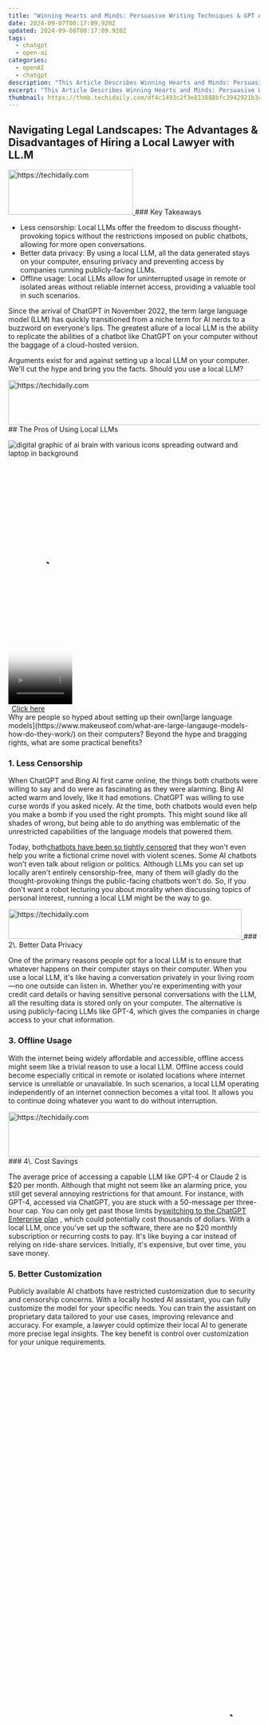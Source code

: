 ```yaml
---
title: "Winning Hearts and Minds: Persuasive Writing Techniques & GPT Assistance"
date: 2024-09-07T00:17:09.920Z
updated: 2024-09-08T00:17:09.920Z
tags:
  - chatgpt
  - open-ai
categories:
  - openAI
  - chatgpt
description: "This Article Describes Winning Hearts and Minds: Persuasive Writing Techniques & GPT Assistance"
excerpt: "This Article Describes Winning Hearts and Minds: Persuasive Writing Techniques & GPT Assistance"
thumbnail: https://thmb.techidaily.com/df4c1493c2f3e813888bfc3942921b3c21459900f9f223dcb15b2289e52ca077.jpg
---
```


## Navigating Legal Landscapes: The Advantages & Disadvantages of Hiring a Local Lawyer with LL.M

<!-- affiliate ads begin -->
<a href="https://bluettius.sjv.io/c/5597632/2139108/17108" target="_top" id="2139108">
  <img src="//a.impactradius-go.com/display-ad/17108-2139108" border="0" alt="https://techidaily.com" width="250" height="90"/>
</a>
<img height="0" width="0" src="https://bluettius.sjv.io/i/5597632/2139108/17108" style="position:absolute;visibility:hidden;" border="0" />
<!-- affiliate ads end -->
### Key Takeaways

* Less censorship: Local LLMs offer the freedom to discuss thought-provoking topics without the restrictions imposed on public chatbots, allowing for more open conversations.
* Better data privacy: By using a local LLM, all the data generated stays on your computer, ensuring privacy and preventing access by companies running publicly-facing LLMs.
* Offline usage: Local LLMs allow for uninterrupted usage in remote or isolated areas without reliable internet access, providing a valuable tool in such scenarios.

 Since the arrival of ChatGPT in November 2022, the term large language model (LLM) has quickly transitioned from a niche term for AI nerds to a buzzword on everyone's lips. The greatest allure of a local LLM is the ability to replicate the abilities of a chatbot like ChatGPT on your computer without the baggage of a cloud-hosted version.

 Arguments exist for and against setting up a local LLM on your computer. We'll cut the hype and bring you the facts. Should you use a local LLM?

<!-- affiliate ads begin -->
<a href="https://ephamedtechinc.pxf.io/c/5597632/2137206/26400" target="_top" id="2137206">
  <img src="//a.impactradius-go.com/display-ad/26400-2137206" border="0" alt="https://techidaily.com" width="728" height="90"/>
</a>
<img height="0" width="0" src="https://ephamedtechinc.pxf.io/i/5597632/2137206/26400" style="position:absolute;visibility:hidden;" border="0" />
<!-- affiliate ads end -->
## The Pros of Using Local LLMs

![digital graphic of ai brain with various icons spreading outward and laptop in background](https://static1.makeuseofimages.com/wordpress/wp-content/uploads/2023/10/ai-brain-digital.jpg)

<!-- affiliate ads begin -->
<span id="1993647">
					<video width="128" height="480" style="cursor:pointer"
           poster="//a.impactradius-go.com/display-clicktoplayimage/1993647.png"
           onclick="if(!this.playClicked){this.play();this.setAttribute('controls',true);this.playClicked=true;}">
	   <source src="//a.impactradius-go.com/display-ad/22993-1993647">
	   <img src="//a.impactradius-go.com/display-clicktoplayimage/1993647.png" style="border: none; height: 100%; width: 100%; object-fit: contain">
	</video>
	<div style="width:80px;text-align:center"><a href="javascript:window.open(decodeURIComponent('https%3A%2F%2Fhomestyler.sjv.io%2Fc%2F5597632%2F1993647%2F22993'), '_blank');void(0);">Click here</a></div>
</span>
<img height="0" width="0" src="https://imp.pxf.io/i/5597632/1993647/22993" style="position:absolute;visibility:hidden;" border="0" />
<!-- affiliate ads end -->
 Why are people so hyped about setting up their own[large language models](https://www.makeuseof.com/what-are-large-langauge-models-how-do-they-work/) on their computers? Beyond the hype and bragging rights, what are some practical benefits?

### 1\. Less Censorship

 When ChatGPT and Bing AI first came online, the things both chatbots were willing to say and do were as fascinating as they were alarming. Bing AI acted warm and lovely, like it had emotions. ChatGPT was willing to use curse words if you asked nicely. At the time, both chatbots would even help you make a bomb if you used the right prompts. This might sound like all shades of wrong, but being able to do anything was emblematic of the unrestricted capabilities of the language models that powered them.

 Today, both[chatbots have been so tightly censored](https://www.makeuseof.com/what-is-chatbot-censorship/) that they won't even help you write a fictional crime novel with violent scenes. Some AI chatbots won't even talk about religion or politics. Although LLMs you can set up locally aren't entirely censorship-free, many of them will gladly do the thought-provoking things the public-facing chatbots won't do. So, if you don't want a robot lecturing you about morality when discussing topics of personal interest, running a local LLM might be the way to go.

<!-- affiliate ads begin -->
<a href="https://bluettius.sjv.io/c/5597632/2139118/17108" target="_top" id="2139118">
  <img src="//a.impactradius-go.com/display-ad/17108-2139118" border="0" alt="https://techidaily.com" width="468" height="60"/>
</a>
<img height="0" width="0" src="https://bluettius.sjv.io/i/5597632/2139118/17108" style="position:absolute;visibility:hidden;" border="0" />
<!-- affiliate ads end -->
### 2\. Better Data Privacy

 One of the primary reasons people opt for a local LLM is to ensure that whatever happens on their computer stays on their computer. When you use a local LLM, it's like having a conversation privately in your living room—no one outside can listen in. Whether you're experimenting with your credit card details or having sensitive personal conversations with the LLM, all the resulting data is stored only on your computer. The alternative is using publicly-facing LLMs like GPT-4, which gives the companies in charge access to your chat information.

### 3\. Offline Usage

 With the internet being widely affordable and accessible, offline access might seem like a trivial reason to use a local LLM. Offline access could become especially critical in remote or isolated locations where internet service is unreliable or unavailable. In such scenarios, a local LLM operating independently of an internet connection becomes a vital tool. It allows you to continue doing whatever you want to do without interruption.

<!-- affiliate ads begin -->
<a href="https://unicoeye.pxf.io/c/5597632/2134494/18498" target="_top" id="2134494">
  <img src="//a.impactradius-go.com/display-ad/18498-2134494" border="0" alt="https://techidaily.com" width="721" height="90"/>
</a>
<img height="0" width="0" src="https://unicoeye.pxf.io/i/5597632/2134494/18498" style="position:absolute;visibility:hidden;" border="0" />
<!-- affiliate ads end -->
### 4\. Cost Savings

 The average price of accessing a capable LLM like GPT-4 or Claude 2 is $20 per month. Although that might not seem like an alarming price, you still get several annoying restrictions for that amount. For instance, with GPT-4, accessed via ChatGPT, you are stuck with a 50-message per three-hour cap. You can only get past those limits by[switching to the ChatGPT Enterprise plan](https://www.makeuseof.com/what-is-chatgpt-enterprise/) , which could potentially cost thousands of dollars. With a local LLM, once you've set up the software, there are no $20 monthly subscription or recurring costs to pay. It's like buying a car instead of relying on ride-share services. Initially, it's expensive, but over time, you save money.

### 5\. Better Customization

 Publicly available AI chatbots have restricted customization due to security and censorship concerns. With a locally hosted AI assistant, you can fully customize the model for your specific needs. You can train the assistant on proprietary data tailored to your use cases, improving relevance and accuracy. For example, a lawyer could optimize their local AI to generate more precise legal insights. The key benefit is control over customization for your unique requirements.

<!-- affiliate ads begin -->
<span id="1424533">
					<video width="864" height="1536" style="cursor:pointer"
           poster="//a.impactradius-go.com/display-clicktoplayimage/1424533.png"
           onclick="if(!this.playClicked){this.play();this.setAttribute('controls',true);this.playClicked=true;}">
	   <source src="//a.impactradius-go.com/display-ad/16446-1424533">
	   <img src="//a.impactradius-go.com/display-clicktoplayimage/1424533.png" style="border: none; height: 100%; width: 100%; object-fit: contain">
	</video>
	<div style="width:540px;text-align:center"><a href="javascript:window.open(decodeURIComponent('https%3A%2F%2Flaganoo.pxf.io%2Fc%2F5597632%2F1424533%2F16446'), '_blank');void(0);">Click here</a></div>
</span>
<img height="0" width="0" src="https://imp.pxf.io/i/5597632/1424533/16446" style="position:absolute;visibility:hidden;" border="0" />
<!-- affiliate ads end -->
## The Cons of Using Local LLMs

![An illustration of a young boy using ChatGPT on a computer](https://static1.makeuseofimages.com/wordpress/wp-content/uploads/2023/05/chatgpt-and-child.jpg)

 Before you make the switch, there are some downsides to using a local LLM you should consider.

### 1\. Resource Intensive

 To run a performant local LLM, you'll need high-end hardware. Think powerful CPUs, lots of RAM, and likely a dedicated GPU. Don't expect a $400 budget laptop to provide a good experience. Responses will be painfully slow, especially with larger AI models. It's like running cutting-edge video games—you need beefy specs for optimal performance. You may even need specialized cooling solutions. The bottom line is that local LLMs require an investment in top-tier hardware to get the speed and responsiveness you enjoy on web-based LLMs (or even improve on that). The computing demands on your end will be significant compared to using web-based services.

### 2\. Slower Responses and Inferior Performance

 A common limitation of local LLMs is slower response times. The exact speed depends on the specific AI model and hardware used, but most setups lag behind online services. After experiencing instant responses from ChatGPT, Bard, and others, local LLMs can feel jarringly sluggish. Words slowly trickle out versus being quickly returned. This isn't universally true, as some local deployments achieve good performance. But average users face a steep drop-off from the snappy web experience. So, prepare for a "culture shock" from fast online systems to slower local equivalents.

 In short, unless you're rocking an absolute top-of-the-line setup (we're talking AMD Ryzen 5800X3D with an Nvidia RTX 4090 and enough RAM to sink a ship), the overall performance of your local LLM won't compare to the online generative AI chatbots you're used to.

<!-- affiliate ads begin -->
<a href="https://appsumo.8odi.net/c/5597632/2137395/7443" target="_top" id="2137395">
  <img src="//a.impactradius-go.com/display-ad/7443-2137395" border="0" alt="https://techidaily.com" width="728" height="90"/>
</a>
<img height="0" width="0" src="https://appsumo.8odi.net/i/5597632/2137395/7443" style="position:absolute;visibility:hidden;" border="0" />
<!-- affiliate ads end -->
### 3\. Complex Setup

 Deploying a local LLM is more involved than just signing up for a web-based AI service. With an internet connection, your ChatGPT, Bard, or Bing AI account could be ready to start prompting in minutes. Setting up a full local LLM stack requires downloading frameworks, configuring infrastructure, and integrating various components. For larger models, this complex process can take hours, even with tools that aim to simplify installation. Some bleeding-edge AI systems still require deep technical expertise to get running locally. So, unlike plug-and-play web-based AI models, managing your own AI involves a significant technical and time investment.

### 4\. Limited Knowledge

 A lot of local LLMs are stuck in the past. They have limited knowledge of current events. Remember when ChatGPT couldn't access the internet? When it could only provide answers to questions about events that occurred before September 2021? Yes? Well, similar to early ChatGPT models, locally hosted language models are often trained only on data before a certain cutoff date. As a result, they lack awareness of recent developments after that point.

 Additionally, local LLMs can't access live internet data. This restricts usefulness for real-time queries like stock prices or weather. To enjoy a semblance of real-time data, local LLMs will typically require an additional layer of integration with internet-connected services. Internet access is one of the reasons you might[consider upgrading to ChatGPT Plus](https://www.makeuseof.com/reasons-you-should-upgrade-chatgpt-plus/) !

<!-- affiliate ads begin -->
<a href="https://ephamedtechinc.pxf.io/c/5597632/2123509/26400" target="_top" id="2123509">
  <img src="//a.impactradius-go.com/display-ad/26400-2123509" border="0" alt="https://techidaily.com" width="728" height="90"/>
</a>
<img height="0" width="0" src="https://ephamedtechinc.pxf.io/i/5597632/2123509/26400" style="position:absolute;visibility:hidden;" border="0" />
<!-- affiliate ads end -->
## Should You Use a Local LLM?

 Local large language models provide tempting benefits but also have real downsides to consider before taking the plunge. Less censorship, better privacy, offline access, cost savings, and customization make a compelling case for setting up your LLM locally. However, these benefits come at a price.

 With lots of freely available LLMs online, jumping into local LLMs may be like swatting a fly with a sledgehammer–possible but overkill. But remember, if it's free, you and the data you generate are likely the product. So, there is no definitive right or wrong answer today. Assessing your priorities will determine if now is the right time to make the switch.


<ins class="adsbygoogle"
     style="display:block"
     data-ad-format="autorelaxed"
     data-ad-client="ca-pub-7571918770474297"
     data-ad-slot="1223367746"></ins>



<ins class="adsbygoogle"
     style="display:block"
     data-ad-client="ca-pub-7571918770474297"
     data-ad-slot="8358498916"
     data-ad-format="auto"
     data-full-width-responsive="true"></ins>

<span class="atpl-alsoreadstyle">Also read:</span>
<div><ul>
<li><a href="https://instagram-videos.techidaily.com/new-2024-approved-a-straightforward-path-to-turn-off-igtv/"><u>[New] 2024 Approved  A Straightforward Path to Turn Off IGTV</u></a></li>
<li><a href="https://fox-cloud.techidaily.com/new-2024-approved-symphony-of-sights-picture-plus-sound-videography/"><u>[New] 2024 Approved  Symphony of Sights  Picture + Sound Videography</u></a></li>
<li><a href="https://facebook-clips.techidaily.com/new-in-2024-elevate-your-facebook-profile-choosing-top-apps-for-like-growth/"><u>[New] In 2024, Elevate Your Facebook Profile  Choosing Top Apps for Like Growth</u></a></li>
<li><a href="https://youtube-data.techidaily.com/he-frugal-filmmakers-choice-best-cameras-at-low-costs-for-2024/"><u>[New] The Frugal Filmmaker's Choice  Best Cameras at Low Costs for 2024</u></a></li>
<li><a href="https://youtube-lab.techidaily.com/ed-2024-approved-examining-the-economic-impact-of-mr-beast/"><u>[Updated] 2024 Approved  Examining the Economic Impact of Mr. Beast</u></a></li>
<li><a href="https://fox-friendly.techidaily.com/updated-2024-approved-how-to-polish-your-tiktok-edits-advanced-strategies-for-success/"><u>[Updated] 2024 Approved  How to Polish Your TikTok Edits  Advanced Strategies for Success</u></a></li>
<li><a href="https://youtube-video-recordings.techidaily.com/updated-enhancing-your-youtube-content-basic-premiere-pro-edits/"><u>[Updated] Enhancing Your YouTube Content  Basic Premiere Pro Edits</u></a></li>
<li><a href="https://video-capture.techidaily.com/updated-essential-8-android-group-calls-over-4-users-in-2024/"><u>[Updated] Essential 8 Android Group Calls  Over 4 Users, In 2024</u></a></li>
<li><a href="https://video-screen-grab.techidaily.com/updated-essential-tips-and-techniques-for-obs-setup-use-on-a-mac-for-2024/"><u>[Updated] Essential Tips & Techniques for OBS Setup, Use, on a Mac for 2024</u></a></li>
<li><a href="https://visual-screen-recording.techidaily.com/updated-leading-5-high-quality-webcams-with-audio-support/"><u>[Updated] Leading 5 High-Quality Webcams with Audio Support</u></a></li>
<li><a href="https://some-skills.techidaily.com/updated-top-15-tips-for-accessing-nba-games-online/"><u>[Updated] Top 15 Tips for Accessing NBA Games Online</u></a></li>
<li><a href="https://digital-screen-recording.techidaily.com/2024-approved-essential-tips-for-perfect-webinar-saves/"><u>2024 Approved  Essential Tips for Perfect Webinar Saves</u></a></li>
<li><a href="https://some-knowledge.techidaily.com/2024-approved-excellence-on-the-screen-best-six-video-tools-for-big-sur/"><u>2024 Approved  Excellence on the Screen  Best Six Video Tools for Big Sur</u></a></li>
<li><a href="https://youtube-blog.techidaily.com/approved-maximizing-reach-youtubes-template-advantage-explained/"><u>2024 Approved  Maximizing Reach  YouTube's Template Advantage Explained</u></a></li>
<li><a href="https://screen-sharing-recording.techidaily.com/2024-approved-simplify-your-work-the-best-5-mac-snipper-applications/"><u>2024 Approved  Simplify Your Work  The Best 5 Mac Snipper Applications</u></a></li>
<li><a href="https://android-location.techidaily.com/3-effective-methods-to-fake-gps-location-on-android-for-your-vivo-x-flip-drfone-by-drfone-virtual/"><u>3 Effective Methods to Fake GPS location on Android For your Vivo X Flip | Dr.fone</u></a></li>
<li><a href="https://tech-haven.techidaily.com/activate-or-deactivate-secure-user-authentication-on-your-windows-10-system/"><u>Activate or Deactivate Secure User Authentication on Your Windows 10 System</u></a></li>
<li><a href="https://tech-haven.techidaily.com/boost-your-command-line-efficiency-with-these-powerful-linux-utilities/"><u>Boost Your Command-Line Efficiency with These Powerful Linux Utilities</u></a></li>
<li><a href="https://youtube-video-recordings.techidaily.com/discover-7-premium-android-adblocking-tools/"><u>Discover 7 Premium Android AdBlocking Tools</u></a></li>
<li><a href="https://tech-haven.techidaily.com/easy-methods-for-configuring-a-linux-swap-partition/"><u>Easy Methods for Configuring a Linux Swap Partition</u></a></li>
<li><a href="https://tech-haven.techidaily.com/effective-techniques-for-terminating-stuck-applications-in-windows-11-environment/"><u>Effective Techniques for Terminating Stuck Applications in Windows 11 Environment</u></a></li>
<li><a href="https://tech-haven.techidaily.com/elevate-performance-and-sustainability-discover-the-asus-expertbook-p5s-cutting-edge-power-efficiency-and-expandable-ram-capacity-up-to-ebyte/"><u>Elevate Performance and Sustainability: Discover the ASUS ExpertBook P5's Cutting-Edge Power Efficiency & Expandable RAM Capacity up to Ebyte!</u></a></li>
<li><a href="https://tech-haven.techidaily.com/exploring-the-revamped-gridded-interface-of-the-windows-11-start-menu/"><u>Exploring the Revamped Gridded Interface of the Windows 11 Start Menu</u></a></li>
<li><a href="https://tech-haven.techidaily.com/exploring-upcoming-smartphones-a-glimpse-at-the-latest-offers-from-google-and-samsung-this-week/"><u>Exploring Upcoming Smartphones: A Glimpse at the Latest Offers From Google and Samsung This Week</u></a></li>
<li><a href="https://tech-haven.techidaily.com/fix-unwanted-character-inputs-while-typing-on-windows-11-proven-solutions/"><u>Fix Unwanted Character Inputs While Typing on Windows 11: Proven Solutions</u></a></li>
<li><a href="https://tech-haven.techidaily.com/get-your-hands-on-the-freshly-released-linux-mint-22-os/"><u>Get Your Hands on the Freshly Released Linux Mint 22 OS!</u></a></li>
<li><a href="https://tech-haven.techidaily.com/guide-to-terminate-frozen-programs-on-macos-with-ease/"><u>Guide to Terminate Frozen Programs on macOS with Ease</u></a></li>
<li><a href="https://extra-skills.techidaily.com/in-2024-revisiting-erased-reddit-topics-fast-and-efficient-ways/"><u>In 2024, Revisiting Erased Reddit Topics  Fast & Efficient Ways</u></a></li>
<li><a href="https://tech-haven.techidaily.com/introducing-acers-initial-lineup-of-laptops-powered-by-intels-cutting-edge-meteor-lake-processors/"><u>Introducing Acer's Initial Lineup of Laptops Powered by Intel's Cutting-Edge Meteor Lake Processors</u></a></li>
<li><a href="https://tech-haven.techidaily.com/making-it-easier-nvidias-revamped-approach-to-pc-application-management/"><u>Making It Easier: NVIDIA's Revamped Approach to PC Application Management</u></a></li>
<li><a href="https://tech-haven.techidaily.com/mastering-microphone-inputs-a-step-by-step-tutorial-for-windows-11-users/"><u>Mastering Microphone Inputs: A Step-by-Step Tutorial for Windows 11 Users</u></a></li>
<li><a href="https://tech-haven.techidaily.com/mastering-the-dig-tool-in-linux-a-step-by-step-guide/"><u>Mastering the 'Dig' Tool in Linux: A Step-by-Step Guide</u></a></li>
<li><a href="https://tech-haven.techidaily.com/microsoft-announces-revolutionary-ai-driven-search-upgrade-pc-user-recall/"><u>Microsoft Announces Revolutionary AI-Driven Search Upgrade: PC User Recall</u></a></li>
<li><a href="https://tech-haven.techidaily.com/no-internet-connection-despite-wi-fi-signal-top-10-solutions-for-windows-11-users/"><u>No Internet Connection Despite Wi-Fi Signal: Top 10 Solutions for Windows 11 Users</u></a></li>
<li><a href="https://tech-revival.techidaily.com/perspectives-of-world-renowned-tech-experts-the-future-of-ai-according-to-them/"><u>Perspectives of World-Renowned Tech Experts: The Future of AI According to Them</u></a></li>
<li><a href="https://extra-tips.techidaily.com/pushing-boundaries-in-video-photography-nikon-1j5/"><u>Pushing Boundaries in Video Photography - Nikon 1J5</u></a></li>
<li><a href="https://tech-haven.techidaily.com/revitalize-your-pc-with-these-simple-steps-for-a-comprehensive-hardware-and-software-reboot-in-windows-10/"><u>Revitalize Your PC with These Simple Steps for a Comprehensive Hardware and Software Reboot in Windows 10</u></a></li>
<li><a href="https://youtube-lab.techidaily.com/ng-youtube-earnings-device-independent-studio-tactics-for-2024/"><u>Scaling YouTube Earnings  Device-Independent Studio Tactics for 2024</u></a></li>
<li><a href="https://android-transfer.techidaily.com/solved-move-from-xiaomi-redmi-note-12-5g-to-ios-not-working-problems-drfone-by-drfone-transfer-from-android-transfer-from-android/"><u>Solved Move from Xiaomi Redmi Note 12 5G to iOS not Working Problems | Dr.fone</u></a></li>
<li><a href="https://facebook-video-share.techidaily.com/spark-interest-the-art-of-youtube-intros-in-imovie-for-2024/"><u>Spark Interest  The Art of YouTube Intros in iMovie for 2024</u></a></li>
<li><a href="https://tech-haven.techidaily.com/step-by-step-tutorial-capturing-and-saving-output-from-powershell-commands-in-text-files/"><u>Step-by-Step Tutorial: Capturing and Saving Output From PowerShell Commands in Text Files</u></a></li>
<li><a href="https://tech-haven.techidaily.com/step-by-step-tutorial-implementing-child-safety-features-on-windows-11/"><u>Step-by-Step Tutorial: Implementing Child Safety Features on Windows 11</u></a></li>
<li><a href="https://tech-haven.techidaily.com/superior-non-adobe-solutions-boosting-creativity-in-your-new-artistic-ventures/"><u>Superior Non-Adobe Solutions Boosting Creativity in Your New Artistic Ventures</u></a></li>
<li><a href="https://tech-haven.techidaily.com/surviving-yet-another-crash-the-impact-of-recent-windows-updates-on-your-computers-stability/"><u>Surviving Yet Another Crash: The Impact of Recent Windows Updates on Your Computer's Stability</u></a></li>
<li><a href="https://tech-haven.techidaily.com/the-future-is-bright-discovering-our-must-have-enhancements-in-coming-windows-12-release/"><u>The Future Is Bright: Discovering Our Must-Have Enhancements in Coming Windows 12 Release</u></a></li>
<li><a href="https://tech-haven.techidaily.com/the-future-of-windows-11-how-long-can-you-expect-its-longevity-beyond-2025/"><u>The Future of Windows 11: How Long Can You Expect Its Longevity Beyond 2025?</u></a></li>
<li><a href="https://tech-recovery.techidaily.com/the-next-big-thing-in-gaming-playstation-portable-release-schedule-cost-estimates-device-details-and-where-to-shop/"><u>The Next Big Thing in Gaming: PlayStation Portable - Release Schedule, Cost Estimates, Device Details & Where to Shop</u></a></li>
<li><a href="https://techno-recovery.techidaily.com/the-ultimate-sequence-for-enjoying-every-eon-spanning-james-bond-film/"><u>The Ultimate Sequence for Enjoying Every Eon-Spanning James Bond Film</u></a></li>
<li><a href="https://hardware-reviews.techidaily.com/toms-tech-insights-in-depth-reviews-on-electronic-components-and-gadgets/"><u>Tom's Tech Insights: In-Depth Reviews on Electronic Components & Gadgets</u></a></li>
<li><a href="https://tech-haven.techidaily.com/transform-your-windows-experience-with-cutting-edge-local-artificial-intelligence-imagery-tools/"><u>Transform Your Windows Experience with Cutting-Edge Local Artificial Intelligence Imagery Tools</u></a></li>
<li><a href="https://tech-haven.techidaily.com/troubleshooting-and-correcting-javascript-issues-in-your-discord-bot-code/"><u>Troubleshooting and Correcting JavaScript Issues in Your Discord Bot Code</u></a></li>
<li><a href="https://tech-haven.techidaily.com/troubleshooting-copy-paste-issues-in-windows-11-a-comprehensive-guide-with-10-effective-solutions/"><u>Troubleshooting Copy-Paste Issues in Windows 11: A Comprehensive Guide with 10 Effective Solutions</u></a></li>
<li><a href="https://tech-haven.techidaily.com/troubleshooting-guide-resolving-discord-mic-issues-on-windows-pcs/"><u>Troubleshooting Guide: Resolving Discord Mic Issues on Windows PCs</u></a></li>
<li><a href="https://tech-haven.techidaily.com/unbeatable-bargains-on-latest-gadgets-ipad-mini-ultra-hd-televisions-and-googles-pixel-8-shop-now/"><u>Unbeatable Bargains on Latest Gadgets: IPad Mini, Ultra HD Televisions & Google's Pixel 8 – Shop Now!</u></a></li>
<li><a href="https://tech-haven.techidaily.com/understanding-the-impact-of-windows-11-24h2-upgrade-on-nas-drive-stability-and-performance/"><u>Understanding the Impact of Windows 11 24H2 Upgrade on NAS Drive Stability and Performance</u></a></li>
<li><a href="https://tech-haven.techidaily.com/understanding-windows-11-version-24h2-compatibility-with-your-device/"><u>Understanding Windows 11 Version 24H2 Compatibility with Your Device</u></a></li>
<li><a href="https://tech-haven.techidaily.com/windows-11-beta-unveils-microsofts-latest-innovations-revamped-start-menu-and-integrated-advertising/"><u>Windows 11 Beta Unveils Microsoft's Latest Innovations: Revamped Start Menu and Integrated Advertising</u></a></li>
</ul></div>
